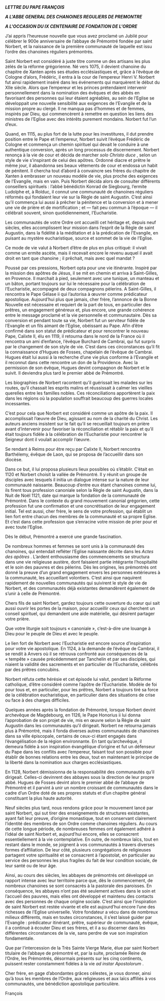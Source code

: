 ***LETTRE DU PAPE FRANÇOIS***

***A L'ABBE GENERAL DES CHANOINES REGULIERS DE PREMONTRE***

***A L'OCCASION DU IX CENTENAIRE DE FONDATION DE L'ORDRE***

J’ai appris l’heureuse nouvelle que vous avez proclamé un Jubilé pour célébrer le 900e anniversaire de l’abbaye de Prémontré fondée par saint Norbert, et la naissance de la première communauté de laquelle est issu l’ordre des chanoines réguliers prémontrés.

Saint Norbert est considéré à juste titre comme un des artisans les plus zélés de la réforme grégorienne. Né vers 1075, il devient chanoine du chapitre de Xanten après ses études ecclésiastiques et, grâce à l’évêque de Cologne d’alors, Frédéric, il entra à la cour de l’empereur Henri V. Norbert fut ainsi rapidement inséré dans les événements qui marquèrent le début du XIIe siècle. Alors que l’empereur et les princes prétendaient intervenir personnellement dans la nomination des évêques et des abbés en favorisant des personnes qui leur étaient agréables, au sein de l’Eglise se développait une nouvelle sensibilité aux exigences de l’Evangile et de la mission propre au clergé. Il ne manqua pas d’hommes et de femmes, inspirés par Dieu, qui commencèrent à remettre en question les liens des ministres de l’Eglise avec des intérêts purement mondains. Norbert fut l’un d’eux.

Quand, en 1115, au plus fort de la lutte pour les investitures, il dut prendre position entre le Pape et l’empereur, Norbert suivit l’évêque Frédéric de Cologne et commença un chemin spirituel qui devait le conduire à une authentique conversion, après un long processus de discernement. Norbert renonça à la vie de cour et décida de marcher *solo Christo duce* , selon un style de vie s’inspirant de celui des apôtres. Ordonné diacre et prêtre le même jour, il abandonna ses beaux vêtements de cour et endossa un habit de pénitent. Il chercha tout d’abord à convaincre ses frères du chapitre de Xanten à embrasser un nouveau modèle de vie, plus proche des exigences de l’Evangile, mais en vain. Puis Norbert décida alors de consulter différents conseillers spirituels : l’abbé bénédictin Konrad de Siegbourg, l’ermite Ludolphe et, à Rolduc, il connut une communauté de chanoines réguliers réformés qui fondaient leur vie sur la Règle de saint Augustin. C’est ainsi qu’il commença lui aussi à prêcher la pénitence et la conversion et à mener une vie de prière et de mortification ; et — fait peu commun à l’époque — il célébrait souvent, sinon quotidiennement, l’Eucharistie.

Les communautés de votre Ordre ont accueilli cet héritage et, depuis neuf siècles, elles accomplissent leur mission dans l’esprit de la Règle de saint Augustin, dans la fidélité à la méditation et à la prédication de l’Evangile, en puisant au mystère eucharistique, source et sommet de la vie de l’Eglise.

Ce mode de vie valut à Norbert d’être de plus en plus critiqué: il vivait comme un ermite ascète, mais il recevait encore le revenu auquel il avait droit en tant que chanoine ; il prêchait, mais avec quel mandat ?

Poussé par ces pressions, Norbert opta pour une vie itinérante. Inspiré par la mission des apôtres de Jésus, il se mit en chemin et arriva à Saint-Gilles, en Provence. Il marchait à pied, seulement avec une tunique, un manteau et un bâton, portant toujours sur lui le nécessaire pour la célébration de l’Eucharistie, accompagné de deux compagnons pèlerins. A Saint-Gilles, il rencontra le Pape Gélase ii qui l’autorisa à œuvrer comme prédicateur apostolique. Aujourd’hui plus que jamais, cher frère, l’annonce de la Bonne Nouvelle est nécessaire et requiert de la part de tous, en particulier des prêtres, un engagement généreux et, plus encore, une grande cohérence entre le message proclamé et la vie personnelle et communautaire. Dès sa conversion et pendant toute sa vie, Norbert fut un serviteur fidèle de l’Evangile et un fils aimant de l’Eglise, obéissant au Pape. Afin d’être confirmé dans son statut de prédicateur et pour rencontrer le nouveau Pape, Calixte II, élu en 1119, il retourna dans le nord de la France où il rencontra un ami d’enfance, l’évêque Burchard de Cambrai, qui fut surpris par le changement de son style de vie. C’est dans ces circonstances qu’il fit la connaissance d’Hugues de Fosses, chapelain de l’évêque de Cambrai. Hugues était lui aussi à la recherche d’une vie plus conforme à l’Evangile et il reconnut dans cette rencontre un don de la Providence. Avec la permission de son évêque, Hugues devint compagnon de Norbert et le suivit. Il deviendra plus tard le premier abbé de Prémontré.

Les biographies de Norbert racontent qu’il guérissait les malades sur les routes, qu’il chassait les esprits malins et réussissait à calmer les vieilles querelles entre les familles nobles. Ces réconciliations apportèrent la paix dans les régions où la population souffrait beaucoup des guerres locales incessantes.

C’est pour cela que Norbert est considéré comme un apôtre de la paix. Il accomplissait l’œuvre de Dieu, agissant au nom de la charité du Christ. Les auteurs anciens insistent sur le fait qu’il se recueillait toujours en prière avant d’intervenir pour favoriser la réconciliation et rétablir la paix et qu’il était toujours fidèle à la célébration de l’Eucharistie pour rencontrer le Seigneur dont il voulait accomplir l’œuvre.

Se rendant à Reims pour être reçu par Calixte II, Norbert rencontra Barthélemy, évêque de Laon, qui se proposa de l’accueillir dans son diocèse.

Dans ce but, il lui proposa plusieurs lieux possibles où s’établir. C’était en 1120 et Norbert choisit la vallée de Prémontré. Il y réunit un groupe de disciples avec lesquels il initia un dialogue intense sur la nature de leur communauté naissante. Beaucoup d’entre eux étant chanoines comme lui, ils firent tous profession canoniale selon la Règle de saint Augustin, dans la Nuit de Noël 1121, date qui marque la fondation de la communauté de Prémontré. Dans le contexte du grand mouvement canonial grégorien, cette profession fut une confirmation et une concrétisation de leur engagement initial. Tel est aussi, cher frère, le sens de votre profession, qui établit un lien fort entre chacun des membres de la communauté et sa propre Eglise. Et c’est dans cette profession que s’enracine votre mission de prier pour et avec toute l’Eglise.

Dès le début, Prémontré a exercé une grande fascination.

De nombreux hommes et femmes se sont unis à la communauté des chanoines, qui entendait refléter l’Eglise naissante décrite dans les *Actes des apôtres* . L’ardent enthousiasme des commencements se structura dans une vie religieuse austère, dont faisaient partie intégrante l’hospitalité et le soin des pauvres et des pèlerins. Dès les origines, les prémontrés ont donné la preuve d’un grand engagement envers les personnes extérieures à la communauté, les accueillant volontiers. C’est ainsi que naquirent rapidement de nouvelles communautés qui suivirent le style de vie de Norbert, et des communautés déjà existantes demandèrent également de s’unir à celle de Prémontré.

Chers fils de saint Norbert, gardez toujours cette ouverture du cœur qui sait aussi ouvrir les portes de la maison, pour accueillir ceux qui cherchent un conseil spirituel, qui demandent une aide matérielle, qui désirent partager votre prière.

Que votre liturgie soit toujours « canoniale », c’est-à-dire une louange à Dieu pour le peuple de Dieu et avec le peuple.

Le lien fort de Norbert avec l’Eucharistie est encore source d’inspiration pour votre vie apostolique. En 1124, à la demande de l’évêque de Cambrai, il se rendit à Anvers où il se retrouva confronté aux conséquences de la « tempête » causée précédemment par Tanchelin et par ses disciples, qui niaient la validité des sacrements et en particulier de l’Eucharistie, célébrés par des prêtres concubins.

Norbert réfuta cette hérésie et cet épisode lui valut, pendant la Réforme catholique, d’être considéré comme l’apôtre de l’Eucharistie. Modèle de foi pour tous et, en particulier, pour les prêtres, Norbert a toujours tiré sa force de la célébration eucharistique, en particulier dans des situations de crise ou face à des charges difficiles.

Quelques années après la fondation de Prémontré, lorsque Norbert devint archevêque de Magdebourg, en 1126, le Pape Honorius ii lui donna l’approbation de son projet de vie, mis en œuvre selon la Règle de saint Augustin dans les communautés qu’il dirigeait. Norbert ne retourna jamais plus à Prémontré, mais il fonda diverses autres communautés de chanoines dans sa ville épiscopale, certains de ceux-ci étant engagés dans l’évangélisation de la région environnante. En tant qu’archevêque, il demeura fidèle à son inspiration évangélique d’origine et fut un défenseur du Pape dans les conflits avec l’empereur, faisant tout son possible pour établir de bonnes relations entre les deux, tout en maintenant le principe de la liberté dans la nomination aux charges ecclésiastiques.

En 1128, Norbert démissionna de la responsabilité des communautés qu’il dirigeait. Celles-ci devinrent des abbayes sous la direction de leur propre abbé. Hugues de Fosses devint alors le premier abbé de l’abbaye de Prémontré et il parvint à unir un nombre croissant de communautés dans le cadre d’un Ordre doté de ses propres statuts et d’un chapitre général constituant la plus haute autorité.

Neuf siècles plus tard, nous rendons grâce pour le mouvement lancé par saint Norbert, qui sut tirer des enseignements de structures existantes, ayant fait leur preuve, d’origine monastique, tout en conservant clairement l’identité des membres de son Ordre comme chanoines réguliers. Au cours de cette longue période, de nombreuses femmes ont également adhéré à l’idéal de saint Norbert et, aujourd’hui encore, elles se consacrent essentiellement à la vie contemplative. En outre, de nombreux laïcs, tout en restant dans le monde, se joignent à vos communautés à travers diverses formes d’affiliation. De leur côté, plusieurs congrégations de religieuses partagent votre spiritualité et se consacrent à l’apostolat, en particulier au service des personnes les plus fragiles du fait de leur condition sociale, de leur santé ou de leur âge.

Ainsi, au cours des siècles, les abbayes de prémontrés ont développé un rapport intense avec leur territoire parce que, dès le commencement, de nombreux chanoines se sont consacrés à la pastorale des paroisses. En conséquence, les abbayes n’ont pas été seulement actives dans le soin et l’accueil des pauvres, mais elles ont développé et maintenu des contacts avec des personnes de chaque origine sociale. C’est ainsi que l’inspiration de saint Norbert est restée vivante et elle est aujourd’hui encore l’une des richesses de l’Eglise universelle. Votre fondateur a vécu dans de nombreux milieux différents, mais en toutes circonstances, il s’est laissé guider par l’Evangile : prédicateur itinérant, prêtre, supérieur de communauté, évêque, il a continué à écouter Dieu et ses frères, et il a su discerner dans les différentes circonstances de la vie, sans perdre de vue son inspiration fondamentale.

Que par l’intercession de la Très Sainte Vierge Marie, élue par saint Norbert titulaire de l’abbaye de prémontré et, par la suite, proclamée Reine de l’Ordre, les Prémontrés, désormais présents sur les cinq continents, puissent rester constamment fidèles à la vie *ad instar Apostolorum* .

Cher frère, en gage d’abondantes grâces célestes, je vous donner, ainsi qu’à tous les membres de l’Ordre, aux religieuses et aux laïcs affiliés à vos communautés, une bénédiction apostolique particulière.

François
